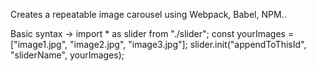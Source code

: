Creates a repeatable image carousel using Webpack, Babel, NPM..

Basic syntax ->
import * as slider from "./slider";
const yourImages = ["image1.jpg", "image2.jpg", "image3.jpg"];
slider.init("appendToThisId", "sliderName", yourImages);